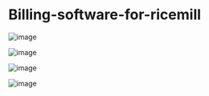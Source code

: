# Billing-software-for-ricemill

![image](https://user-images.githubusercontent.com/97223818/166933589-f4bfd134-ec83-4012-882d-60533222334e.png)

![image](https://user-images.githubusercontent.com/97223818/166934283-b31d7340-a10c-48e5-a501-48404c57e6e1.png)

![image](https://user-images.githubusercontent.com/97223818/166936411-68356809-9315-4d61-b48a-7a3f629b1221.png)

![image](https://user-images.githubusercontent.com/97223818/166936546-88b7f5ae-2824-4d5b-9699-13f5c15d8d1d.png)
